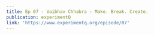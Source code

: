 ```yaml
---
title: Ep 07 - Vaibhav Chhabra - Make. Break. Create.
publication: experimentQ
link: 'https://www.experimentq.org/episode/07'
---
```


